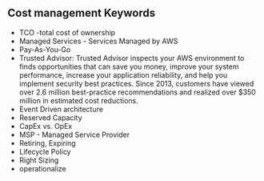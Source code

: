 ## Cost management Keywords
- TCO -total cost of ownership
- Managed Services - Services Managed by AWS 
- Pay-As-You-Go
- Trusted Advisor: Trusted Advisor inspects your AWS environment to finds opportunities that can save you money, improve your system performance, increase your application reliability, and help you implement security best practices. Since 2013, customers have viewed over 2.6 million best-practice recommendations and realized over $350 million in estimated cost reductions.
- Event Driven architecture
- Reserved Capacity
- CapEx vs. OpEx
- MSP - Managed Service Provider
- Retiring, Expiring 
- Lifecycle Policy
- Right Sizing 
- operationalize 

